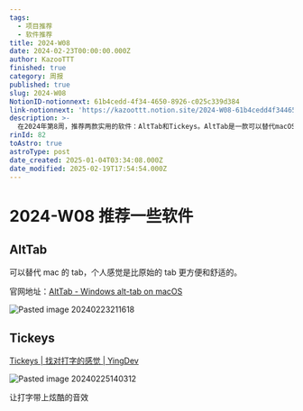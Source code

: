 ```yaml
---
tags:
  - 项目推荐
  - 软件推荐
title: 2024-W08
date: 2024-02-23T00:00:00.000Z
author: KazooTTT
finished: true
category: 周报
published: true
slug: 2024-W08
NotionID-notionnext: 61b4cedd-4f34-4650-8926-c025c339d384
link-notionnext: 'https://kazoottt.notion.site/2024-W08-61b4cedd4f3446508926c025c339d384'
description: >-
  在2024年第8周，推荐两款实用的软件：AltTab和Tickeys。AltTab是一款可以替代macOS默认切换窗口功能的软件，提供更便捷舒适的体验。Tickeys则是一款为打字添加炫酷音效的软件，让打字体验更加有趣。
rinId: 82
toAstro: true
astroType: post
date_created: 2025-01-04T03:34:08.000Z
date_modified: 2025-02-19T17:54:54.000Z
---
```


# 2024-W08 推荐一些软件

## AltTab

可以替代 mac 的 tab，个人感觉是比原始的 tab 更方便和舒适的。

官网地址：[AltTab - Windows alt-tab on macOS](<https://alt-tab-macos.netlify.app/>)

![Pasted image 20240223211618](<https://pictures.kazoottt.top/2024/03/20240325-7864a099b4db48ca82ab17edf250943b.png>)

## Tickeys

[Tickeys | 找对打字的感觉 | YingDev](<https://www.yingdev.com/projects/tickeys>)

![Pasted image 20240225140312](<https://pictures.kazoottt.top/2024/03/20240325-b244b3ec8e2c306837993f91eebe3cfe.png>)

让打字带上炫酷的音效
